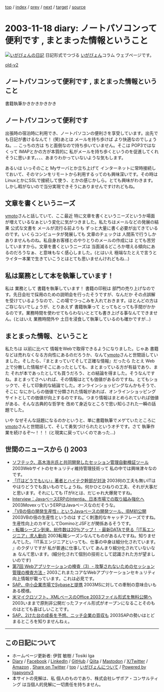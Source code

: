 [top](../index.html) 
 / [index](index.html) 
 / [prev](ig031117.html) 
 / [next](ig031119.html) 
 / [target](https://www.igapyon.jp/igapyon/diary/2003/ig031118.html) 
 / [source](https://github.com/igapyon/diary/blob/master/2003/ig031118.src.md) 

2003-11-18 diary: ノートパソコンって便利です , まとまった情報ということ
=====================================================================================================
[![いがぴょんの日記](https://www.igapyon.jp/igapyon/diary/images/iga202308_64.jpg "いがぴょん")](https://www.igapyon.jp/igapyon/diary/memo/memoigapyon.html) 日記形式でつづる [いがぴょん](https://www.igapyon.jp/igapyon/diary/memo/memoigapyon.html)コラム ウェブページです。

[old-v2](ig031118-orig.html)

## ノートパソコンって便利です , まとまった情報ということ

書籍執筆かきかきかきかき


## ノートパソコンって便利です

出張時の宿泊時に利用でき、ノートパソコンの便利さを享受しています。出先でも日記が書けるなんて！
(笑)あとは メールを持ち歩けば より快適なのでしょうね。… こっちの方は ちと面倒なので持ち歩いていません。そこは POP3ではなくって IMAPとかの方が本質的に 私がメールを持ち歩くというのを促進してくれそうに思います。、、、あまりわかっていないような気もします。

あるいは いっそのこと Myサーバとか立ち上げて インターネットに常時接続しておいて、そのマシンをリモートから利用するってのも興味深いです。その時は LinuxとかにSSLで接続して使う、とかの感じかしら。とても興味がわきます。しかし暇がないので当分実現できそうにありませんですけれどもね。

## 文章を書くというニーズ

[ymoto](http://d.hatena.ne.jp/ymoto/)さんと話していて、ここ最近 特に文章を書くというニーズというか場面が増えているなぁという変化に気がつきました。私たちはメールなどの発展の結果 公式な文書を メールが流行る前よりも ずっと大量に書く必要が出てきているのです。いくらコンピュータが発展しても 文章のチェックは 人間系で行うしかありませんものね。私自身お客様とのやりとりのメールの作成には とても苦労していますから。文章を書くというニーズは 当面減るどころか増える傾向にあるのだろうなぁ、と意味もなく感心しました。(とはいえ 極端なたとえで言うと ライター本業で生きていこうとはとても思いませんけれどもね…)

## 私は業務として本を執筆しています！

私は 業務として 書籍を執筆しています！ 書籍の印税は 部門の売り上げなのです。先日会社で採用のための説明会を行ったそうですが、なんだか その点誤解を受けているようなので、この場でつっこみを入れておきます。ほとんどの方はご存じないでしょうが、とりあえず 書籍執筆って とってもとっても手間がかかるのです。業務時間を使わせてもらわないととても書き上げる事なんてできません。(とはいえ 業務時間外や 土日を浸食して執筆しているのも確かですが…)

## まとまった情報、ということ

私たちは 以前に比べて 情報をWebで取得できるようになりました。じゃあ 書籍などは売れなくなる方向性にあるのだろうか、なんて[ymoto](http://d.hatena.ne.jp/ymoto/)さんと世間話していました。そしたら、『まとまっていてそして正確な情報』だったら たとえ Web上で分散した情報がそこにあったとしても、まとまっている方が有益であり、また それが本であったとしても買うだろう、との結論を得ました。そうなんですね。まとまってさへいれば、その情報はとても価値があるのですね。とてもショックで、そして印象的な結論でした。オンラインショッピングなんかもそうで、そこに なにかしらの価値で分類された情報があれば、オンラインショッピングサイトとしての価値が向上するのですね。つまり情報はまとめられていれば価値がある、そんな古典的な哲学を 改めて身近なところで思い知らされた一瞬の話題でした。

いや なぜそんな話題になるのかというと、単に書籍執筆でメゲていたところに [ymoto](http://d.hatena.ne.jp/ymoto/)さんと世間話して、そして勇気づけられたというオチです。さて 執筆作業を続けるぞ～！！！ (と現実に戻っていくのであった…)

## 世間のニュースから () 2003

* [ソフテック、高木浩光氏と共同開発したセッション管理自動検証ツール](http://internet.watch.impress.co.jp/cda/news/2003/11/17/1153.html)  2003Webサイトのセキュリティ維持管理技術って 私の中では興味津々なのです。
* [「ITはどうでもいい」著者とハイテク幹部が対決](http://www.zdnet.co.jp/news/0311/18/nebt_35.html)  2003何の工夫も無いITは やはりどうでも良いものでしょうね。何かひとひねりの工夫、それが大事だと思います。それにしても ITがitとは、だじゃれ大爆発ですね。
* [Interview：JavaベースERPのIntentia、日本市場での取り組み強化へ](http://www.zdnet.co.jp/enterprise/0311/12/epn18.html)  2003MovexっていうERPはJavaベースなのだそうな。
* [「VBの倍の開発生産性」というJavaベースの開発ツール、IBM初公開](http://www.atmarkit.co.jp/news/200311/14/ibm.html)  2003VBの倍の生産性というのは すごく刺激的なキャッチフレーズですね。生産性向上のカギとしてDominoとJSFとが関係あるそうです。
* [- 転職シーズン到来、総件数は20％アップ！ - 最新DATAで見る「IT系エンジニア」求人動向](http://jibun.atmarkit.co.jp/lcareer01/rensai/kyujin/kyujin11.html)  2003転職シーズンなんてものがあるんですね。知りませんでした。『IT系エンジニアといっても、仕事の中身は細分化されています。 』のクダリですが 私が普通に仕事していて あんまり細分化されていないなぁ なんて思います。(細分化されて個別の技術として認識された方が望ましいのです)
* [第7回 Webアプリケーションの検査（3）- 攻撃されないためのセッション管理の検査方法 -](http://www.atmarkit.co.jp/fsecurity/rensai/webhole07/webhole01.html)  2003これまたコアなWebアプリケーションセキュリティ向上情報が載っています。これは必見です。
* [SAP、中小企業市場でSybaseと提携](http://www.zdnet.co.jp/news/0311/18/nebt_23.html)  2003MSに対しての牽制の意味合いもある模様。
* [米マイクロソフト、XMLベースのOffice 2003ファイル形式を無料公開へ](http://japan.cnet.com/news/ent/story/0,2000047623,20062050,00.htm)  2003いままで原則非公開だったファイル形式がオープンになることそのものはとても喜ばしいことです。
* [SAP、2けた台の成長を予想、ニッチ企業の買収も](http://www.zdnet.co.jp/news/0311/18/nebt_25.html)  2003SAPの勢いはとどまるところを知りませんねぇ。


----------------------------------------------------------------------------------------------------

## この日記について

* ホームページ更新者: 伊賀 敏樹 / Tosiki Iga
* [Diary](https://www.igapyon.jp/igapyon/diary/) / [Facebook](https://www.facebook.com/igapyon) / [LinkedIn](https://www.linkedin.com/in/toshikiiga) / [GitHub](https://github.com/igapyon) / [Qiita](https://qiita.com/igapyon) / [Mastodon](https://social.vivaldi.net/@igapyon) / [X/Twitter](https://twitter.com/ToshikiIga) / [Amazon](https://www.amazon.co.jp/%E4%BC%8A%E8%B3%80-%E6%95%8F%E6%A8%B9/e/B004LTQWCQ) ,
[Share on Twitter](https://twitter.com/intent/tweet?hashtags=igapyon%2Cdiary%2C%E3%81%84%E3%81%8C%E3%81%B4%E3%82%87%E3%82%93&text=%E3%83%8E%E3%83%BC%E3%83%88%E3%83%91%E3%82%BD%E3%82%B3%E3%83%B3%E3%81%A3%E3%81%A6%E4%BE%BF%E5%88%A9%E3%81%A7%E3%81%99+%2C+%E3%81%BE%E3%81%A8%E3%81%BE%E3%81%A3%E3%81%9F%E6%83%85%E5%A0%B1%E3%81%A8%E3%81%84%E3%81%86%E3%81%93%E3%81%A8&url=https%3A%2F%2Fwww.igapyon.jp%2Figapyon%2Fdiary%2F2003%2Fig031118.html) / [top](../index.html) / [いがぴょんについて](https://www.igapyon.jp/igapyon/diary/memo/memoigapyon.html) / [Powered by Igapyonv3](https://github.com/igapyon/igapyonv3)
* 本サイトの見解は、私 個人のものであり、株式会社レザボア・コンサルティング は当個人的見解に一切責任を持ちません。 
